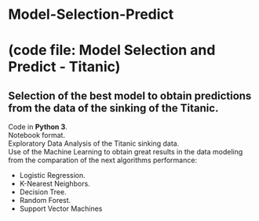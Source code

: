 # Model-Selection-Predict
# (code file: Model Selection and Predict - Titanic)
## Selection of the best model to obtain predictions from the data of the sinking of the Titanic.<br>
Code in **Python 3**.<br>
Notebook format.<br>
Exploratory Data Analysis of the Titanic sinking data.<br>
Use of the Machine Learning to obtain great results in the data modeling from the comparation of the next algorithms performance:<br>
- Logistic Regression.
- K-Nearest Neighbors.
- Decision Tree.
- Random Forest.
- Support Vector Machines
